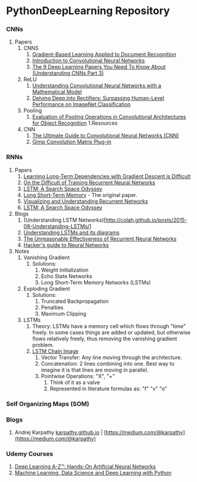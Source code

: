 # PythonDeepLearning Repository

### CNNs 
1. Papers 
	1. CNNS
        1. [Gradient-Based Learning Applied to Document Recognition](http://yann.lecun.com/exdb/publis/pdf/lecun-01a.pdf)
        2. [Introduction to Convolutional Neural Networks](https://www.semanticscholar.org/paper/Introduction-to-Convolutional-Neural-Networks-Wu/450ca19932fcef1ca6d0442cbf52fec38fb9d1e5)
        3. [The 9 Deep Learning Papers You Need To Know About (Understanding CNNs Part 3)](https://adeshpande3.github.io/adeshpande3.github.io/The-9-Deep-Learning-Papers-You-Need-To-Know-About.html)
    2. ReLU
        1. [Understanding Convolutional Neural Networks with a Mathematical Model](https://arxiv.org/pdf/1609.04112.pdf)
        2. [Delving Deep into Rectifiers: Surpassing Human-Level Performance on ImageNet Classification](https://arxiv.org/pdf/1502.01852.pdf)
    3. Pooling
        1. [Evaluation of Pooling Operations in Convolutional Architectures for Object Recognition](http://ais.uni-bonn.de/papers/icann2010_maxpool.pdf)
1.Resources
	1. CNN    
		1. [The Ultimate Guide to Convolutional Neural Networks (CNN)](https://www.superdatascience.com/blogs/the-ultimate-guide-to-convolutional-neural-networks-cnn)
		2. [Gimp Convolution Matrix Plug-in](https://docs.gimp.org/2.6/en/plug-in-convmatrix.html)
     
### RNNs
1. Papers
	1. [Learning Long-Term Dependencies with Gradient Descent is Difficult](http://ai.dinfo.unifi.it/paolo//ps/tnn-94-gradient.pdf)
	2. [On the Difficult of Training Recurrent Neural Networks](http://www.jmlr.org/proceedings/papers/v28/pascanu13.pdf)
	3. [LSTM: A Search Space Odyssey](http://arxiv.org/pdf/1503.04069.pdf)
	4. [Long Short-Term Memory](http://bioinf.jku.at/publications/older/2604.pdf) - The original paper.
	5. [Visualizing and Understanding Recurrent Networks](https://arxiv.org/pdf/1506.02078.pdf)
	6. [LSTM: A Search Space Odyssey](https://arxiv.org/pdf/1503.04069.pdf)
2. Blogs
	1. (Understanding LSTM Networks)[http://colah.github.io/posts/2015-08-Understanding-LSTMs/]
	2. [Understanding LSTMs and its diagrams](https://medium.com/mlreview/understanding-lstm-and-its-diagrams-37e2f46f1714)
	3. [The Unreasonable Effectiveness of Recurrent Neural Networks](http://karpathy.github.io/2015/05/21/rnn-effectiveness/)
	4. [Hacker's guide to Neural Networks](http://karpathy.github.io/neuralnets/)
3. Notes 
	1. Vanishing Gradient
		1. Solutions:
			1. Weight Initialization
			2. Echo State Networks
			3. Long Short-Term Memory Networks (LSTMs)
	2. Exploding Gradient 
		1. Solutions: 
			1. Truncated Backpropagation
			2. Penalties
			3. Maximum Clipping
	3. LSTMs
		1. Theory: LSTMs have a memory cell which flows through "time" freely. In some cases things are added or updated, but otherwise flows relatively freely, thus removing the vanishing gradient problem.
		2. [LSTM Chain Image](http://colah.github.io/posts/2015-08-Understanding-LSTMs/img/LSTM3-chain.png)
			1. Vector Transfer: Any line moving through the architecture.
			2. Concatenation: 2 lines combining into one. Best way to imagine it is that lines are moving in parallel. 
			3. Pointwise Operations: "X", "+"
				1. Think of it as a valve
				2. Represented in literature formulas as: "f" "v" "o"
### Self Organizing Maps (SOM)

				
### Blogs
1. Andrej Karpathy [karpathy.github.io](http://karpathy.github.io/) | [https://medium.com/@karpathy](https://medium.com/@karpathy)
### Udemy Courses
1. [Deep Learning A-Z™: Hands-On Artificial Neural Networks](https://www.udemy.com/course/deeplearning/)
2. [Machine Learning, Data Science and Deep Learning with Python](https://www.udemy.com/course/data-science-and-machine-learning-with-python-hands-on/)